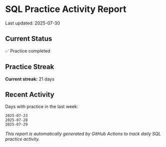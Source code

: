 # SQL Practice Activity Report

Last updated: 2025-07-30

## Current Status

✅ Practice completed

## Practice Streak

**Current streak:** 21 days

## Recent Activity

Days with practice in the last week:

```
2025-07-23
2025-07-28
2025-07-29
```

*This report is automatically generated by GitHub Actions to track daily SQL practice activity.*
